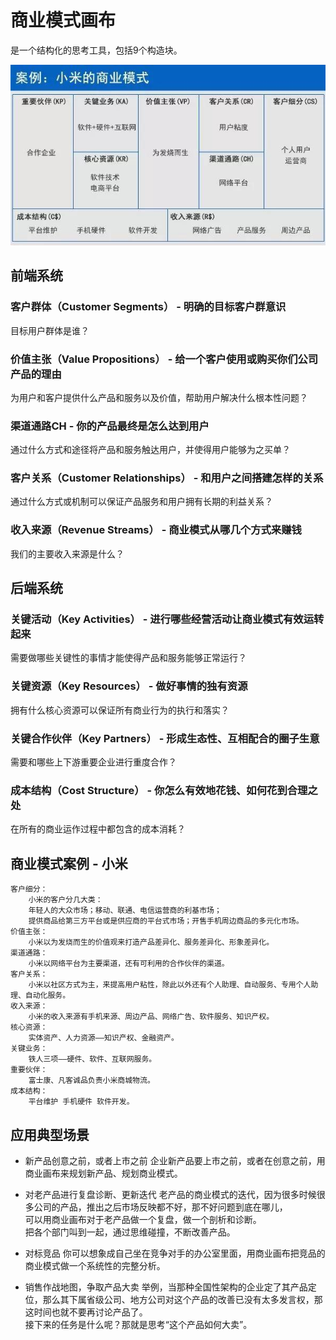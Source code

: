 # 商业模式画布

是一个结构化的思考工具，包括9个构造块。

![](BM-Canvas.jpeg)

## 前端系统

### 客户群体（Customer Segments） - 明确的目标客户群意识
目标用户群体是谁？

### 价值主张（Value Propositions） - 给一个客户使用或购买你们公司产品的理由
为用户和客户提供什么产品和服务以及价值，帮助用户解决什么根本性问题？

### 渠道通路CH - 你的产品最终是怎么达到用户
通过什么方式和途径将产品和服务触达用户，并使得用户能够为之买单？

### 客户关系（Customer Relationships） - 和用户之间搭建怎样的关系
通过什么方式或机制可以保证产品服务和用户拥有长期的利益关系？

### 收入来源（Revenue Streams） - 商业模式从哪几个方式来赚钱
我们的主要收入来源是什么？

## 后端系统

### 关键活动（Key Activities） - 进行哪些经营活动让商业模式有效运转起来
需要做哪些关键性的事情才能使得产品和服务能够正常运行？

### 关键资源（Key Resources） - 做好事情的独有资源
拥有什么核心资源可以保证所有商业行为的执行和落实？

### 关键合作伙伴（Key Partners） - 形成生态性、互相配合的圈子生意
需要和哪些上下游重要企业进行重度合作？

### 成本结构（Cost Structure） - 你怎么有效地花钱、如何花到合理之处
在所有的商业运作过程中都包含的成本消耗？

## 商业模式案例 - 小米
```text
客户细分：
    小米的客户分几大类：
    年轻人的大众市场；移动、联通、电信运营商的利基市场；
    提供商品给第三方平台或是供应商的平台式市场；开售手机周边商品的多元化市场。
价值主张：
    小米以为发烧而生的价值观来打造产品差异化、服务差异化、形象差异化。
渠道通路：
    小米以网络平台为主要渠道，还有可利用的合作伙伴的渠道。
客户关系：
    小米以社区方式为主，来提高用户粘性，除此以外还有个人助理、自动服务、专用个人助理、自动化服务。
收入来源：
    小米的收入来源有手机来源、周边产品、网络广告、软件服务、知识产权。
核心资源：
    实体资产、人力资源——知识产权、金融资产。
关键业务：
    铁人三项——硬件、软件、互联网服务。
重要伙伴：
    富士康、凡客诚品负责小米商城物流。
成本结构：
    平台维护 手机硬件 软件开发。
```

## 应用典型场景

* 新产品创意之前，或者上市之前
企业新产品要上市之前，或者在创意之前，用商业画布来规划新产品、规划商业模式。

* 对老产品进行复盘诊断、更新迭代
老产品的商业模式的迭代，因为很多时候很多公司的产品，推出之后市场反映都不好，那不好问题到底在哪儿，  
可以用商业画布对于老产品做一个复盘，做一个剖析和诊断。  
把各个部门叫到一起，通过思维碰撞，不断改善产品。

* 对标竞品
你可以想象成自己坐在竞争对手的办公室里面，用商业画布把竞品的商业模式做一个系统性的完整分析。

* 销售作战地图，争取产品大卖
举例，当那种全国性架构的企业定了其产品定位，那么其下属省级公司、地方公司对这个产品的改善已没有太多发言权，那这时间也就不要再讨论产品了。  
接下来的任务是什么呢？那就是思考“这个产品如何大卖”。

